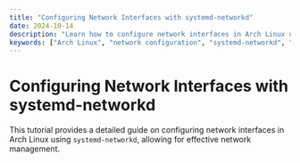 ```yaml
---
title: "Configuring Network Interfaces with systemd-networkd"
date: 2024-10-14
description: "Learn how to configure network interfaces in Arch Linux using systemd-networkd."
keywords: ["Arch Linux", "network configuration", "systemd-networkd", "Linux administration"]
---
```


# Configuring Network Interfaces with systemd-networkd

This tutorial provides a detailed guide on configuring network interfaces in Arch Linux using `systemd-networkd`, allowing for effective network management.
